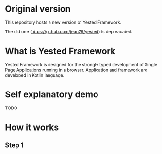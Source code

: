 # Original version
This repository hosts a new version of Yested Framework.

The old one (https://github.com/jean79/yested) is depreacated.

# What is Yested Framework
Yested Framework is designed for the strongly typed development of Single Page Applications running in a browser. Application and framework are developed in Kotlin language.

# Self explanatory demo
TODO

# How it works
## Step 1

